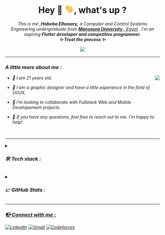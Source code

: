 <h1 align="center">Hey 👋 <img src="https://raw.githubusercontent.com/ABSphreak/ABSphreak/master/gifs/Hi.gif" width="30px">, what's up ?</h1>
<!--     ***************************************************************************************************************************************** -->
<p align="center">
  <em>
    This is me <b>,Habeba Elhosary,</b> a Computer and Control Systems Engineering</b> undergraduate from <a href="https://www.mans.edu.eg/en"> <b>Mansoura University</b> , Egypt</a> . I'm an aspiring <b>Flutter developer and competitive programmer.</b> 
  <br>
  <b><i>✨ Trust the process ✨</i></b>    
</p>
<!--     ***************************************************************************************************************************************** -->
<p align="center">
  <a href="https://github.com/Ratheshan03/readme-typing-svg"><img src="https://readme-typing-svg.herokuapp.com?lines=Engineering+Student;Flutter+Developer;Aspiring+Learner&center=true&width=500&height=50"></a>
<!--     ***************************************************************************************************************************************** -->
</p>
    
---
<p>
<h3>A little more about me :</h3>
  <img align="right" widht="300" height="200" src="https://github.com/Adam-pw/Adam-pw/blob/main/animation_500_kxa883sd.gif" />
  
- 👩 I am 21 years old.
  
- 🎨 I am a graphic designer and have a little experience in the field of UI/UX.
  
- 👯 I’m looking to collaborate with Fullstack Web and Mobile Developement projects.
  
- 💬 If you have any questions, feel free to reach out to me. I'm happy to help!

<br>

---
<!--     ***************************************************************************************************************************************** -->
<details>
<summary>
<h3>🛠 Tech stack : </h3>
</summary>
   <br>

<a href="https://www.flutter.dev" target="_blank"><img height="30" src="https://www.vectorlogo.zone/logos/flutterio/flutterio-icon.svg"></a>
<a href="https://dart.dev/" target="_blank"><img height="30" src="https://upload.wikimedia.org/wikipedia/commons/9/91/Dart-logo-icon.svg"></a>
<a href="https://developer.android.com/studio" target="_blank"><img height="30" src="https://upload.wikimedia.org/wikipedia/commons/e/e3/Android_Studio_Icon_%282014-2019%29.svg"></a>
<a href="https://www.getpostman.com/" target="_blank"><img height="30" src="https://www.vectorlogo.zone/logos/getpostman/getpostman-icon.svg"></a>
<a href="https://firebase.google.com/" target="_blank"><img height="30" src="https://www.vectorlogo.zone/logos/firebase/firebase-icon.svg"></a>
<a href="https://git-scm.com/" target="_blank"><img height="30" src="https://www.vectorlogo.zone/logos/git-scm/git-scm-icon.svg"></a>
<a href="https://www.cprogramming.com/" target="_blank"><img height="30" src="https://upload.wikimedia.org/wikipedia/commons/1/18/C_Programming_Language.svg"></a>
<a href="https://wwwcplusplus.com/" target="_blank"><img height="30" src="https://upload.wikimedia.org/wikipedia/commons/1/18/ISO_C%2B%2B_Logo.svg"></a>
<a href="https://learn.microsoft.com/en-us/dotnet/csharp/" target="_blank"><img height="30" src="https://upload.wikimedia.org/wikipedia/commons/b/bd/Logo_C_sharp.svg"></a>
<a href="https://www.python.org/" target="_blank"><img height="30" src="https://www.vectorlogo.zone/logos/python/python-icon.svg"></a>
<a href="https://www.arduino.cc/" target="_blank"><img height="30" src="https://www.vectorlogo.zone/logos/arduino/arduino-icon.svg"></a>
<a href="https://www.mathworks.com/" target="_blank"><img height="30" src="https://upload.wikimedia.org/wikipedia/commons/2/21/Matlab_Logo.png"></a>
<a href="https://www.adobe.com/products/photoshop.html" target="_blank"><img height="30" src="https://upload.wikimedia.org/wikipedia/commons/a/af/Adobe_Photoshop_CC_icon.svg"></a>
<a href="https://www.adobe.com/products/illustrator.html" target="_blank"><img height="30" src="https://upload.wikimedia.org/wikipedia/commons/f/fb/Adobe_Illustrator_CC_icon.svg"></a>
<a href="https://helpx.adobe.com/mena_ar/xd/get-started.html" target="_blank"><img height="30" src="https://upload.wikimedia.org/wikipedia/commons/c/c2/Adobe_XD_CC_icon.svg"></a>
<a href="https://www.figma.com/" target="_blank"><img height="30" src="https://upload.wikimedia.org/wikipedia/commons/3/33/Figma-logo.svg"></a>
<a href="https://jupyter.org/" target="_blank"><img height="30" src="https://www.vectorlogo.zone/logos/jupyter/jupyter-icon.svg"></a>
<a href="https://www.tensorflow.org/" target="_blank"><img height="30" src="https://www.vectorlogo.zone/logos/tensorflow/tensorflow-icon.svg"></a>
</details>
<br>

<!--     ***************************************************************************************************************************************** -->
<details>
<summary>
  <h3>📈 GitHub Stats : </h3>
</summary>
<br>
<p align="center">
  <a href="https://github.com/Habeba-Elhosary">
    <img align="center"  height="175px" src="https://github-readme-stats.vercel.app/api?username=Habeba-Elhosary&show_icons=true&hide_border=true&title_color=279EFF&amp&icon_color=279EFF&amp&text_color=FFFFFF&amp&bg_color=272829&count_private=true&include_all_commits=true"/>
  </a>
  <a href="https://github.com/Habeba-Elhosary">
    <img align="center" height="175px"  src="https://github-readme-stats.vercel.app/api/top-langs/?username=Habeba-Elhosary&text_color=FFFFFF&bg_color=272829&title_color=279EFF&langs_count=15&layout=compact&hide_border=true" />

<div align="center" >
  <a href="https://git.io/streak-stats">
    <img src="https://streak-stats.demolab.com?user=%40Habeba-Elhosary&theme=gruvbox-duo&hide_border=true&border_radius=5&date_format=M%20j%5B%2C%20Y%5D&background=272829&stroke=F94C10&ring=F94C10&fire=F94C10&currStreakNum=279EFF&sideNums=279EFF&currStreakLabel=FFFFFF&sideLabels=FFFFFF&dates=FFFFFF&excludeDaysLabel=FFFFFF" alt="GitHub Streak">
</div>
</details>

---
<!--     ***************************************************************************************************************************************** -->
<h3>📭 Connect with me : </h3>

[![LinkedIn](https://img.shields.io/badge/LinkedIn-%230077B5.svg?style=for-the-badge&logo=linkedin&logoColor=white)](https://www.linkedin.com/in/habeba-elhosary-787b40220)
[![Gmail](https://img.shields.io/badge/Gmail-D14836?style=for-the-badge&logo=gmail&logoColor=white)](mailto:habebaelhosary98@gmail.com)
[![Codeforces](https://img.shields.io/badge/Codeforces-646464?style=for-the-badge&logo=codeforces&logoColor=white)](https://codeforces.com/profile/Habeba_Elhosary)


